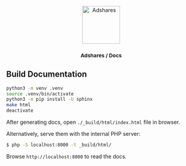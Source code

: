 <p style="text-align: center">
    <a href="https://adshares.net/" title="Adshares sp. z o.o." target="_blank">
        <img src="https://adshares.net/logos/ads.svg" alt="Adshares" width="100" height="100">
    </a>
</p>
<h3 style="text-align: center"><small>Adshares / Docs</small></h3>

Build Documentation
-------------------

```bash
python3 -m venv .venv
source .venv/bin/activate
python3 -m pip install -U sphinx
make html
deactivate
```

After generating docs, open `./_build/html/index.html` file in browser.

Alternatively, serve them with the internal PHP server:

```bash
$ php -S localhost:8000 -t _build/html/
```

Browse `http://localhost:8000` to read the docs.
